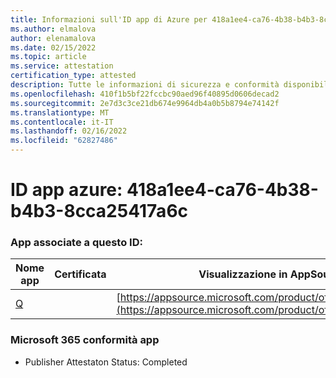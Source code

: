 ```yaml
---
title: Informazioni sull'ID app di Azure per 418a1ee4-ca76-4b38-b4b3-8cca25417a6c
ms.author: elmalova
author: elenamalova
ms.date: 02/15/2022
ms.topic: article
ms.service: attestation
certification_type: attested
description: Tutte le informazioni di sicurezza e conformità disponibili per 418a1ee4-ca76-4b38-b4b3-8cca25417a6c.
ms.openlocfilehash: 410f1b5bf22fccbc90aed96f40895d0606decad2
ms.sourcegitcommit: 2e7d3c3ce21db674e9964db4a0b5b8794e74142f
ms.translationtype: MT
ms.contentlocale: it-IT
ms.lasthandoff: 02/16/2022
ms.locfileid: "62827486"
---
```

# <a name="azure-app-id-418a1ee4-ca76-4b38-b4b3-8cca25417a6c"></a>ID app azure: 418a1ee4-ca76-4b38-b4b3-8cca25417a6c


### <a name="apps-associated-with-this-id"></a>App associate a questo ID:
| **Nome app** | **Certificata** | **Visualizzazione in AppSource** |
|--------------|---------------|-----------------------|
| [Q](https://docs.microsoft.com/microsoft-365-app-certification/forward/WA104381433) |  | [https://appsource.microsoft.com/product/office/WA104381433](https://appsource.microsoft.com/product/office/WA104381433) |

### <a name="microsoft-365-app-compliance-status"></a>Microsoft 365 conformità app
- Publisher Attestaton Status: Completed
